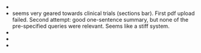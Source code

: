 -
- seems very geared towards clinical trials (sections bar). First pdf upload failed. Second attempt: good one-sentence summary, but none of the pre-specified queries were relevant. Seems like a stiff system.
-
-
-